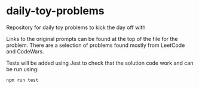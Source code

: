 # daily-toy-problems
Repository for daily toy problems to kick the day off with

Links to the original prompts can be found at the top of the file for the problem.
There are a selection of problems found mostly from LeetCode and CodeWars.

Tests will be added using Jest to check that the solution code work and can be run using:
```bash
npm run test
```